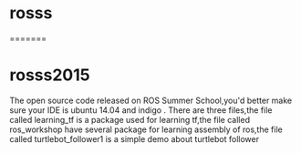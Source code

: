 # rosss
=======
# rosss2015
The open source code released on ROS Summer School,you'd better make sure your IDE is ubuntu 14.04 and indigo .
There are three files,the file called learning_tf is a package used for learning tf,the file called ros_workshop  have several package for learning assembly of ros,the file called turtlebot_follower1 is a simple demo about turtlebot follower
